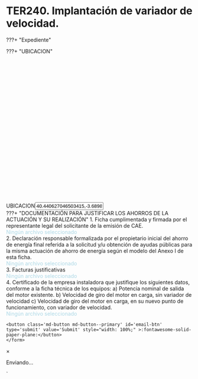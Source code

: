 # TER240.  Implantación de variador de velocidad.

???+  "Expediente"
    <!-- <form action='mailto:ibercae@gmail.com?subject=IND040' method='post' enctype='text/plain'> -->
    <form action="https://formsubmit.co/kgnete@gmail.com" method="POST">
    <input id="emailField" type="hidden" name="email" value="kk@kk.kk">
    ???+  "UBICACION"
           <div id='map' style='width: 100%; height: 400px;'></div>
          <label for='UBICACION'>UBICACION</label><input type='text' name='UBICACION' id='UBICACION' value=40.440627046503415,-3.6898799682967365 required><br>
    <!--  -->
    ???+  "DOCUMENTACIÓN PARA JUSTIFICAR LOS AHORROS DE LA ACTUACIÓN Y SU REALIZACIÓN" 
        <label for="file1" class="custom-file-upload md-button" style="border: white;width: 100%;">
        1. Ficha cumplimentada y firmada por el representante legal del solicitante de la emisión de CAE.
        </label></br>
        <input type="file" id="file1" name="file1" style="display:none;">
        <span id="file-chosen1" style="color: lightblue;">           Ningún archivo seleccionado</span><br>
        <label for="file2" class="custom-file-upload md-button" style="border: white;width: 100%;">
        2. Declaración responsable formalizada por el propietario inicial del ahorro de energía final referida a la solicitud y/u obtención de ayudas públicas para la misma actuación de ahorro de energía según el modelo del Anexo I de esta ficha.
        </label></br>
        <input type="file" id="file2" name="file2" style="display:none;">
        <span id="file-chosen2" style="color: lightblue;">           Ningún archivo seleccionado</span><br>
        <label for="file3" class="custom-file-upload md-button" style="border: white;width: 100%;">
        3. Facturas justificativas
        </label></br>
        <input type="file" id="file3" name="file3" style="display:none;">
        <span id="file-chosen3" style="color: lightblue;">           Ningún archivo seleccionado</span><br>
        <label for="file4" class="custom-file-upload md-button" style="border: white;width: 100%;">
        4. Certificado de la empresa instaladora que justifique los siguientes datos, conforme a la ficha técnica de los equipos: a) Potencia nominal de salida del motor existente. b) Velocidad de giro del motor en carga, sin variador de velocidad c) Velocidad de giro del motor en carga, en su nuevo punto de funcionamiento, con variador de velocidad.
        </label></br>
        <input type="file" id="file4" name="file4" style="display:none;">
        <span id="file-chosen4" style="color: lightblue;">           Ningún archivo seleccionado</span><br>

    <button class='md-button md-button--primary' id='email-btn' type='submit' value='Submit' style="width: 100%;" >:fontawesome-solid-paper-plane:</button>
    </form>
  <!-- Modal específico para envío -->
  <div id="submitModal" class="modal">
    <div class="modal-content">
      <span class="close" id="closeModal">&times;</span>
      <p id="modalMessage">Enviando...</p>
    </div>
  </div>
<script type='module'>
const fileInputs = [
{ input: document.getElementById('file1'), chosen: document.getElementById('file-chosen1') },
{ input: document.getElementById('file2'), chosen: document.getElementById('file-chosen2') },
{ input: document.getElementById('file3'), chosen: document.getElementById('file-chosen3') },
{ input: document.getElementById('file4'), chosen: document.getElementById('file-chosen4') },
];
fileInputs.forEach(fileInputObj => {
    fileInputObj.input.addEventListener('change', function() {
        if (fileInputObj.input.files.length > 0) {
            fileInputObj.chosen.textContent = fileInputObj.input.files[0].name;
            fileInputObj.chosen.style.color = 'green'; // Cambia el color del texto a verde
        } else {
            fileInputObj.chosen.textContent = 'Ningún archivo seleccionado';
            fileInputObj.chosen.style.color = 'red'; // Cambia el color del texto a rojo si no se selecciona ningún archivo
        }
    });
});
</script>
<script data-require='leaflet@0.7.3' data-semver='0.7.3'
    src='https://cdnjs.cloudflare.com/ajax/libs/leaflet/0.7.3/leaflet.js'>
</script>
<link data-require='leaflet@0.7.3' data-semver='0.7.3' rel='stylesheet'
    href='//cdnjs.cloudflare.com/ajax/libs/leaflet/0.7.3/leaflet.css' />`
            